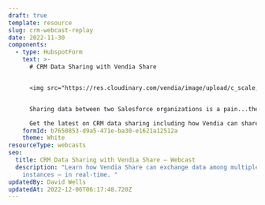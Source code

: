 ```yaml
---
draft: true
template: resource
slug: crm-webcast-replay
date: 2022-11-30
components:
  - type: HubspotForm
    text: >-
      # CRM Data Sharing with Vendia Share


      <img src="https://res.cloudinary.com/vendia/image/upload/c_scale,q_100,w_500/f_auto,q_90/v1669869802/crm-webcast_y1luum.webp" alt="" class="image-float-right" width="220" />


      Sharing data between two Salesforce organizations is a pain...then try to share between 3 or more and it's near impossible.

      Get the latest on CRM data sharing including how Vendia can share data across Salesforce Orgs and keep a ledgered single source of truth for all partners.
    formId: b7650853-d9a5-471e-ba30-e1621a12512a
    theme: White
resourceType: webcasts
seo:
  title: CRM Data Sharing with Vendia Share – Webcast
  description: "Learn how Vendia Share can exchange data among multiple Salesforce
    instances — in real-time. "
updatedBy: David Wells
updatedAt: 2022-12-06T06:17:48.720Z
---
```

